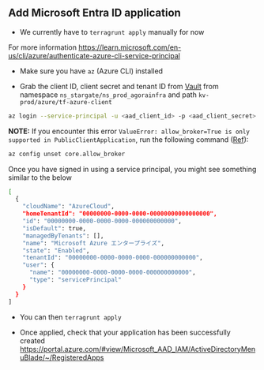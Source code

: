 ## Add Microsoft Entra ID application

* We currently have to `terragrunt apply` manually for now

For more information https://learn.microsoft.com/en-us/cli/azure/authenticate-azure-cli-service-principal

* Make sure you have `az` (Azure CLI) installed

* Grab the client ID, client secret and tenant ID from [Vault](https://vault.tmc-stargate.com/) from namespace `ns_stargate/ns_prod_agorainfra` and path `kv-prod/azure/tf-azure-client`

```bash
az login --service-principal -u <aad_client_id> -p <aad_client_secret> --tenant <aad_tenant_id>
```

**NOTE:** If you encounter this error `ValueError: allow_broker=True is only supported in PublicClientApplication`, run the following command ([Ref](https://github.com/Azure/azure-cli/issues/26052#issuecomment-1499886237)):

```bash
az config unset core.allow_broker
```

Once you have signed in using a service principal, you might see something similar to the below

```bash
[
  {
    "cloudName": "AzureCloud",
    "homeTenantId": "00000000-0000-0000-00000000000000000",
    "id": "00000000-0000-0000-0000-000000000000",
    "isDefault": true,
    "managedByTenants": [],
    "name": "Microsoft Azure エンタープライズ",
    "state": "Enabled",
    "tenantId": "00000000-0000-0000-0000-000000000000",
    "user": {
      "name": "00000000-0000-0000-0000-000000000000",
      "type": "servicePrincipal"
    }
  }
]
```

* You can then `terragrunt apply`

* Once applied, check that your application has been successfully created https://portal.azure.com/#view/Microsoft_AAD_IAM/ActiveDirectoryMenuBlade/~/RegisteredApps
